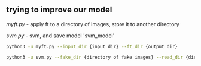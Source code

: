 ## trying to improve our model

*myft.py* - apply ft to a directory of images, store it to another directory 

*svm.py* - svm, and save model 'svm_model'

``` bash
python3 -u myft.py --input_dir {input dir} --ft_dir {output dir}
```

``` bash
python3 -u svm.py --fake_dir {directory of fake images} --read_dir {directory of real images}
```
